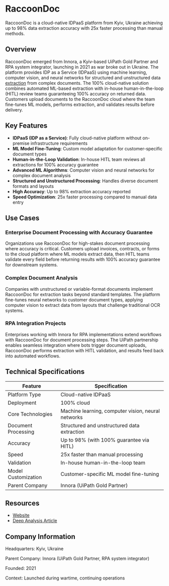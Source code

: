 # RaccoonDoc

RaccoonDoc is a cloud-native IDPaaS platform from Kyiv, Ukraine achieving up to 98% data extraction accuracy with 25x faster processing than manual methods.

## Overview

RaccoonDoc emerged from Innora, a Kyiv-based UiPath Gold Partner and RPA system integrator, launching in 2021 as war broke out in Ukraine. The platform provides IDP as a Service (IDPaaS) using machine learning, computer vision, and neural networks for structured and unstructured data [extraction](../../capabilities/extraction/index.md) from complex documents. The 100% cloud-native solution combines automated ML-based extraction with in-house human-in-the-loop (HITL) review teams guaranteeing 100% accuracy on returned data. Customers upload documents to the RaccoonDoc cloud where the team fine-tunes ML models, performs extraction, and validates results before delivery.

## Key Features

- **IDPaaS (IDP as a Service)**: Fully cloud-native platform without on-premise infrastructure requirements
- **ML Model Fine-Tuning**: Custom model adaptation for customer-specific document types
- **Human-in-the-Loop Validation**: In-house HITL team reviews all extractions for 100% accuracy guarantee
- **Advanced ML Algorithms**: Computer vision and neural networks for complex document analysis
- **Structured and Unstructured Processing**: Handles diverse document formats and layouts
- **High Accuracy**: Up to 98% extraction accuracy reported
- **Speed Optimization**: 25x faster processing compared to manual data entry

## Use Cases

### Enterprise Document Processing with Accuracy Guarantee
Organizations use RaccoonDoc for high-stakes document processing where accuracy is critical. Customers upload invoices, contracts, or forms to the cloud platform where ML models extract data, then HITL teams validate every field before returning results with 100% accuracy guarantee for downstream systems.

### Complex Document Analysis
Companies with unstructured or variable-format documents implement RaccoonDoc for extraction tasks beyond standard templates. The platform fine-tunes neural networks to customer document types, applying computer vision to extract data from layouts that challenge traditional OCR systems.

### RPA Integration Projects
Enterprises working with Innora for RPA implementations extend workflows with RaccoonDoc for document processing steps. The UiPath partnership enables seamless integration where bots trigger document uploads, RaccoonDoc performs extraction with HITL validation, and results feed back into automated workflows.

## Technical Specifications

| Feature | Specification |
|---------|---------------|
| Platform Type | Cloud-native IDPaaS |
| Deployment | 100% cloud |
| Core Technologies | Machine learning, computer vision, neural networks |
| Document Processing | Structured and unstructured data extraction |
| Accuracy | Up to 98% (with 100% guarantee via HITL) |
| Speed | 25x faster than manual processing |
| Validation | In-house human-in-the-loop team |
| Model Customization | Customer-specific ML model fine-tuning |
| Parent Company | Innora (UiPath Gold Partner) |

## Resources

- [Website](https://raccoondoc.com)
- [Deep Analysis Article](https://www.deep-analysis.net/out-of-ukraine-an-idp-startup-story/)

## Company Information

Headquarters: Kyiv, Ukraine

Parent Company: Innora (UiPath Gold Partner, RPA system integrator)

Founded: 2021

Context: Launched during wartime, continuing operations 